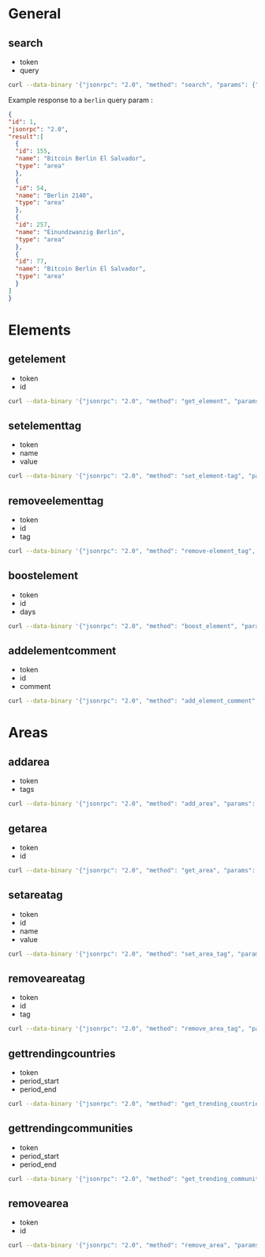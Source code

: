 # General

## search

- token
- query

```bash
curl --data-binary '{"jsonrpc": "2.0", "method": "search", "params": {"password": "xxx", "query": "query", "id": 1}' https://api.btcmap.org/rpc
```
Example response to a `berlin` query param :

```json
{
"id": 1,
"jsonrpc": "2.0",
"result":[
  {
  "id": 155,
  "name": "Bitcoin Berlin El Salvador",
  "type": "area"
  },
  {
  "id": 54,
  "name": "Berlin 2140",
  "type": "area"
  },
  {
  "id": 257,
  "name": "Einundzwanzig Berlin",
  "type": "area"
  },
  {
  "id": 77,
  "name": "Bitcoin Berlin El Salvador",
  "type": "area"
  }
]
}
```

# Elements

## getelement

- token
- id

```bash
curl --data-binary '{"jsonrpc": "2.0", "method": "get_element", "params": {"password": "xxx", "id": "node:12141608846"}, "id": 1}' https://api.btcmap.org/rpc
```

## setelementtag

- token
- name
- value

```bash
curl --data-binary '{"jsonrpc": "2.0", "method": "set_element-tag", "params": {"password": "xxx", "id": "node:12141608846", "name": "foo", "value": "bar"}, "id": 1}' https://api.btcmap.org/rpc
```

## removeelementtag

- token
- id
- tag

```bash
curl --data-binary '{"jsonrpc": "2.0", "method": "remove-element_tag", "params": {"password": "xxx", "id": "node:12141608846", "tag": "foo"}, "id": 1}' https://api.btcmap.org/rpc
```

## boostelement

- token
- id
- days

```bash
curl --data-binary '{"jsonrpc": "2.0", "method": "boost_element", "params": {"password": "xxx", "id": "node:12141608846", "days": 7}, "id": 1}' https://api.btcmap.org/rpc
```

## addelementcomment

- token
- id
- comment

```bash
curl --data-binary '{"jsonrpc": "2.0", "method": "add_element_comment", "params": {"password": "xxx", "id": "node:12141608846", "comment": "test comment"}, "id": 1}' https://api.btcmap.org/rpc
```

<!-- ## generateelementissues -->

# Areas

## addarea

- token
- tags

```bash
curl --data-binary '{"jsonrpc": "2.0", "method": "add_area", "params": {"password": "xxx", "tags": {"url_alias": "test-area", "geo_json": {"type":"Point","coordinates":[0,0]}}}, "id": 1}' https://api.btcmap.org/rpc
```

## getarea

- token
- id

```bash
curl --data-binary '{"jsonrpc": "2.0", "method": "get_area", "params": {"password": "xxx", "id": "test-area"}, "id": 1}' https://api.btcmap.org/rpc
```

## setareatag

- token
- id
- name
- value

```bash
curl --data-binary '{"jsonrpc": "2.0", "method": "set_area_tag", "params": {"password": "xxx", "id": "test-area", "name": "foo", "value": "bar"}, "id": 1}' https://api.btcmap.org/rpc
```

## removeareatag

- token
- id
- tag

```bash
curl --data-binary '{"jsonrpc": "2.0", "method": "remove_area_tag", "params": {"password": "xxx", "id": "test-area", "tag": "foo"}, "id": 1}' https://api.btcmap.org/rpc
```

## gettrendingcountries

- token
- period_start
- period_end

```bash
curl --data-binary '{"jsonrpc": "2.0", "method": "get_trending_countries", "params": {"password": "xxx", "period_start": "2024-01-01", "period_end": "2024-02-01"}, "id": 1}' https://api.btcmap.org/rpc
```

## gettrendingcommunities

- token
- period_start
- period_end

```bash
curl --data-binary '{"jsonrpc": "2.0", "method": "get_trending_communities", "params": {"password": "xxx", "period_start": "2024-01-01", "period_end": "2024-02-01"}, "id": 1}' https://api.btcmap.org/rpc
```

## removearea

- token
- id

```bash
curl --data-binary '{"jsonrpc": "2.0", "method": "remove_area", "params": {"password": "xxx", "id": "test-area"}, "id": 1}' https://api.btcmap.org/rpc
```
